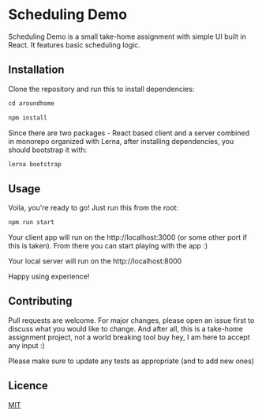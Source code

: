 # Scheduling Demo

Scheduling Demo is a small take-home assignment with simple UI built in React. It features basic scheduling logic.

## Installation

Clone the repository and run this to install dependencies:

```javascript
cd aroundhome

npm install
```

Since there are two packages - React based client and a server combined in monorepo organized with Lerna, after installing dependencies, you should bootstrap it with:

```javascript
lerna bootstrap
```

## Usage

Voila, you're ready to go! Just run this from the root:

```javascript
npm run start
```

Your client app will run on the http://localhost:3000 (or some other port if this is taken). From there you can start playing with the app :)

Your local server will run on the http://localhost:8000

Happy using experience!

## Contributing

Pull requests are welcome. For major changes, please open an issue first to discuss what you would like to change. And after all, this is a take-home assignment project, not a world breaking tool buy hey, I am here to accept any input :)

Please make sure to update any tests as appropriate (and to add new ones)

## Licence

[MIT](https://choosealicense.com/licenses/mit/)
